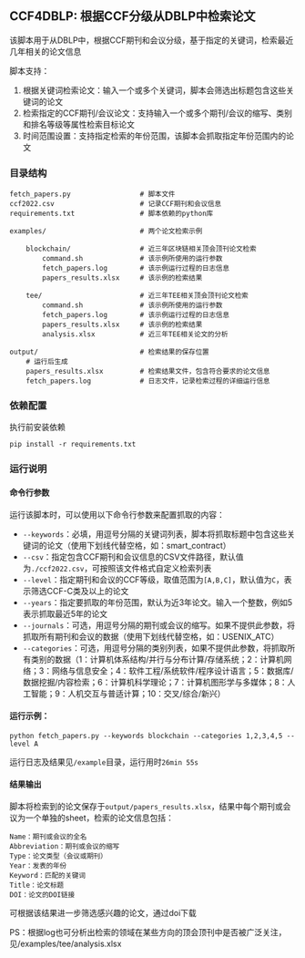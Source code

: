 ## CCF4DBLP: 根据CCF分级从DBLP中检索论文


该脚本用于从DBLP中，根据CCF期刊和会议分级，基于指定的关键词，检索最近几年相关的论文信息

脚本支持：
1. 根据关键词检索论文：输入一个或多个关键词，脚本会筛选出标题包含这些关键词的论文
2. 检索指定的CCF期刊/会议论文：支持输入一个或多个期刊/会议的缩写、类别和排名等级等属性检索目标论文
3. 时间范围设置：支持指定检索的年份范围，该脚本会抓取指定年份范围内的论文

### 目录结构
```
fetch_papers.py                 # 脚本文件
ccf2022.csv                     # 记录CCF期刊和会议信息
requirements.txt                # 脚本依赖的python库

examples/                       # 两个论文检索示例

    blockchain/                 # 近三年区块链相关顶会顶刊论文检索
        command.sh              # 该示例所使用的运行参数
        fetch_papers.log        # 该示例运行过程的日志信息
        papers_results.xlsx     # 该示例的检索结果

    tee/                        # 近三年TEE相关顶会顶刊论文检索
        command.sh              # 该示例所使用的运行参数
        fetch_papers.log        # 该示例运行过程的日志信息
        papers_results.xlsx     # 该示例的检索结果
        analysis.xlsx           # 近三年TEE相关论文的分析

output/                         # 检索结果的保存位置
    # 运行后生成
    papers_results.xlsx         # 检索结果文件，包含符合要求的论文信息
    fetch_papers.log            # 日志文件，记录检索过程的详细运行信息
```

### 依赖配置

执行前安装依赖
```
pip install -r requirements.txt
```

### 运行说明

#### 命令行参数
运行该脚本时，可以使用以下命令行参数来配置抓取的内容：

- `--keywords`：必填，用逗号分隔的关键词列表，脚本将抓取标题中包含这些关键词的论文（使用下划线代替空格，如：smart_contract）
- `--csv`：指定包含CCF期刊和会议信息的CSV文件路径，默认值为`./ccf2022.csv`，可按照该文件格式自定义检索列表
- `--level`：指定期刊和会议的CCF等级，取值范围为`[A,B,C]`，默认值为`C`，表示筛选CCF-C类及以上的论文
- `--years`：指定要抓取的年份范围，默认为近3年论文。输入一个整数，例如5表示抓取最近5年的论文
- `--journals`：可选，用逗号分隔的期刊或会议的缩写。如果不提供此参数，将抓取所有期刊和会议的数据（使用下划线代替空格，如：USENIX_ATC）
- `--categories`：可选，用逗号分隔的类别列表，如果不提供此参数，将抓取所有类别的数据（1：计算机体系结构/并行与分布计算/存储系统；2：计算机网络；3：网络与信息安全；4：软件工程/系统软件/程序设计语言；5：数据库/数据挖掘/内容检索；6：计算机科学理论；7：计算机图形学与多媒体；8：人工智能；9：人机交互与普适计算；10：交叉/综合/新兴）

#### 运行示例：
```
python fetch_papers.py --keywords blockchain --categories 1,2,3,4,5 --level A
```
运行日志及结果见`/example`目录，运行用时`26min 55s`

#### 结果输出

脚本将检索到的论文保存于`output/papers_results.xlsx`，结果中每个期刊或会议为一个单独的sheet，检索的论文信息包括：
```
Name：期刊或会议的全名
Abbreviation：期刊或会议的缩写
Type：论文类型（会议或期刊）
Year：发表的年份
Keyword：匹配的关键词
Title：论文标题
DOI：论文的DOI链接
```
可根据该结果进一步筛选感兴趣的论文，通过doi下载

PS：根据log也可分析出检索的领域在某些方向的顶会顶刊中是否被广泛关注，见/examples/tee/analysis.xlsx
